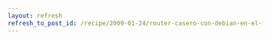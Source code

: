 ```yaml
---
layout: refresh
refresh_to_post_id: /recipe/2009-01-24/router-casero-con-debian-en-el-fit-pc-1-0.html
---
```

